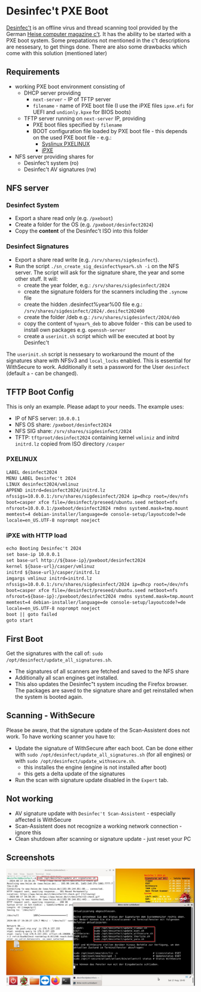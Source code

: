 # Desinfec't PXE Boot
[Desinfec't](https://www.heise.de/suche?q=desinfect) is an offline virus and thread scanning tool provided by the German [Heise computer magazine c't](https://www.heise.de/ct).
It has the ability to be started with a PXE boot system.
Some prepatations not mentioned in the c't descriptions are nessesary, to get things done.
There are also some drawbacks which come with this solution (mentioned later)

## Requirements
- working PXE boot environment consisting of
  - DHCP server providing
    - `next-server` - IP of TFTP server
    - `filename` - name of PXE boot file (I use the iPXE files `ipxe.efi` for UEFI and `undionly.kpxe` for BIOS boots)
  - TFTP server running on `next-server` IP, providing
    - PXE boot files specified by `filename`
    - BOOT configuration file loaded by PXE boot file - this depends on the used PXE boot file - e.g.:
      - [Syslinux PXELINUX](https://wiki.syslinux.org/wiki/index.php?title=PXELINUX)
      - [iPXE](https://ipxe.org/howto/chainloading)
- NFS server providing shares for
  - Desinfec't system (ro)
  - Desinfec't AV signatures (rw)

## NFS server
### Desinfect System
- Export a share read only (e.g. `/pxeboot`)
- Create a folder for the OS (e.g. `/pxeboot/desinfect2024`)
- Copy the **content** of the Desinfec't ISO into this folder

### Desinfect Signatures
- Export a share read write (e.g. `/srv/shares/sigdesinfect`).
- Run the script `./sn_create_sig_desinfect%year%.sh -i` on the NFS server. The script will ask for the signature share, the year and some other stuff. It will:
  - create the year folder, e.g.: `/srv/shares/sigdesinfect/2024`
  - create the signature folders for the scanners including the `.syncme` file
  - create the hidden .desinfect%year%00 file e.g.: `/srv/shares/sigdesinfect/2024/.desifect202400`
  - create the folder /deb e.g.: `/srv/shares/sigdesinfect/2024/deb`
  - copy the content of `%year%_deb` to above folder - this can be used to install own packages e.g. `openssh-server`
  - create a `userinit.sh` script which will be executed at boot by Desinfec't

The `userinit.sh` script is nessesary to workaround the mount of the signatures share with NFSv3 and `local_locks` enabled. This is essential for WithSecure to work. Additionally it sets a password for the User `desinfect` (default `a` - can be changed).

## TFTP Boot Config
This is only an example. Please adapt to your needs. The example uses:
- IP of NFS server: `10.0.0.1`
- NFS OS share: `/pxeboot/desinfect2024`
- NFS SIG share: `/srv/shares/sigdesinfect/2024`
- TFTP: `tftproot/desinfect2024` containing kernel `vmliniz` and initrd `initrd.lz` copied from ISO directory `/casper`

### PXELINUX
```
LABEL desinfect2024
MENU LABEL Desinfec't 2024
LINUX desinfect2024/vmlinuz
APPEND initrd=desinfect2024/initrd.lz nfssigs=10.0.0.1:/srv/shares/sigdesinfect/2024 ip=dhcp root=/dev/nfs boot=casper xfce file=/desinfect/preseed/ubuntu.seed netboot=nfs nfsroot=10.0.0.1:/pxeboot/desinfect2024 rmdns systemd.mask=tmp.mount memtest=4 debian-installer/language=de console-setup/layoutcode?=de locale=en_US.UTF-8 noprompt noeject 
```

### iPXE with HTTP load
```
echo Booting Desinfec't 2024
set base-ip 10.0.0.1
set base-url http://${base-ip}/pxeboot/desinfect2024
kernel ${base-url}/casper/vmlinuz
initrd ${base-url}/casper/initrd.lz
imgargs vmlinuz initrd=initrd.lz nfssigs=10.0.0.1:/srv/shares/sigdesinfect/2024 ip=dhcp root=/dev/nfs boot=casper xfce file=/desinfect/preseed/ubuntu.seed netboot=nfs nfsroot=${base-ip}:/pxeboot/desinfect2024 rmdns systemd.mask=tmp.mount memtest=4 debian-installer/language=de console-setup/layoutcode?=de locale=en_US.UTF-8 noprompt noeject
boot || goto failed
goto start
```

## First Boot
Get the signatures with the call of: `sudo /opt/desinfect/update_all_signatures.sh`.
- The signatures of all scanners are fetched and saved to the NFS share
- Additionally all scan engines get installed.
- This also updates the Desinfec"t system incuding the Firefox browser. The packages are saved to the signature share and get reinstalled when the system is booted again.

## Scanning - WithSecure
Please be aware, that the signature update of the Scan-Assistent does not work. To have working scanner you have to:
- Update the signature of WithSecure after each boot. Can be done either with `sudo /opt/desinfect/update_all_signatures.sh` (for all engines) or with `sudo /opt/desinfect/update_withsecure.sh`.
  - this installes the engine (engine is not installed after boot)
  - this gets a delta update of the signatures
- Run the scan with signature update disabled in the `Expert` tab.

## Not working
- AV signature update with `Desinfec't Scan-Assistent` - especially affected is WithSecure
- Scan-Assistent does not recognize a working network connection - ignore this
- Clean shutdown after scanning or signature update - just reset your PC

## Screenshots
![Desinfec"t after all signatures update](/doc/Desinfect-after-upgrade.jpg)
